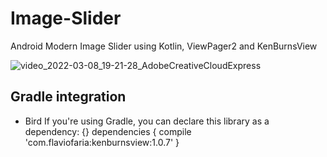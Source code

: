 # Image-Slider

Android Modern Image Slider using Kotlin, ViewPager2 and KenBurnsView

![video_2022-03-08_19-21-28_AdobeCreativeCloudExpress](https://user-images.githubusercontent.com/72391361/157256837-cd32c12c-1c0f-46e9-b412-c5471e3990c9.gif)
## Gradle integration

*   Bird If you're using Gradle, you can declare this library as a dependency:
{} dependencies {
    compile 'com.flaviofaria:kenburnsview:1.0.7'
}
